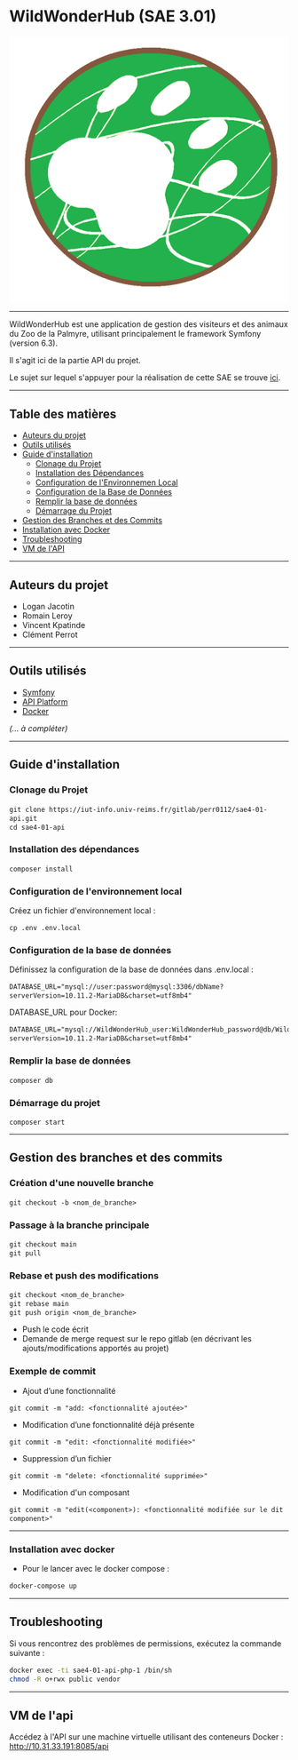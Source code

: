 # WildWonderHub (SAE 3.01)

![logo](public/assets/images/logos/LogoSAE_Zoo.png)

---

WildWonderHub est une application de gestion des visiteurs et des animaux du Zoo de la Palmyre, utilisant principalement le framework Symfony (version 6.3).

Il s'agit ici de la partie API du projet.

Le sujet sur lequel s'appuyer pour la réalisation de cette SAE se trouve [ici](http://cutrona/but/s4/sae4-real-01/).

---

## Table des matières

<!-- TOC -->
- [Auteurs du projet](#auteurs-du-projet)
- [Outils utilisés](#outils-utilisés)
- [Guide d'installation](#guide-dinstallation)
    - [Clonage du Projet](#clonage-du-projet)
    - [Installation des Dépendances](#installation-des-dépendances)
    - [Configuration de l'Environnemen Local](#configuration-de-lenvironnement-local)
    - [Configuration de la Base de Données](#configuration-de-la-base-de-données)
    - [Remplir la base de données](#remplir-la-base-de-données)
    - [Démarrage du Projet](#démarrage-du-projet)
- [Gestion des Branches et des Commits](#gestion-des-branches-et-des-commits)
- [Installation avec Docker](#installation-avec-docker)
- [Troubleshooting](#troubleshooting)
- [VM de l'API](#vm-de-lapi)
<!-- TOC -->

---

## Auteurs du projet

- Logan Jacotin
- Romain Leroy
- Vincent Kpatinde
- Clément Perrot

---

## Outils utilisés

- [Symfony](https://symfony.com/doc/current/setup.html)
- [API Platform](https://api-platform.com/docs/distribution/)
- [Docker](https://docs.docker.com/)

<i>(... à compléter)</i>

---

## Guide d'installation

### Clonage du Projet
```shell
git clone https://iut-info.univ-reims.fr/gitlab/perr0112/sae4-01-api.git
cd sae4-01-api
```

### Installation des dépendances
```shell
composer install
```

### Configuration de l'environnement local
Créez un fichier d'environnement local :
```shell
cp .env .env.local
```

### Configuration de la base de données
Définissez la configuration de la base de données dans .env.local :

```shell
DATABASE_URL="mysql://user:password@mysql:3306/dbName?serverVersion=10.11.2-MariaDB&charset=utf8mb4"
```
DATABASE_URL pour Docker:
```shell
DATABASE_URL="mysql://WildWonderHub_user:WildWonderHub_password@db/WildWonderHub_db?serverVersion=10.11.2-MariaDB&charset=utf8mb4"
```

### Remplir la base de données
```shell
composer db
```

### Démarrage du projet
```shell
composer start
```

---

## Gestion des branches et des commits

### Création d'une nouvelle branche

```shell
git checkout -b <nom_de_branche>
```

### Passage à la branche principale

```shell
git checkout main
git pull
```

### Rebase et push des modifications
```shell
git checkout <nom_de_branche>
git rebase main
git push origin <nom_de_branche>
```

- Push le code écrit
- Demande de merge request sur le repo gitlab (en décrivant les ajouts/modifications apportés au projet)

### Exemple de commit

* Ajout d’une fonctionnalité

```shell
git commit -m "add: <fonctionnalité ajoutée>"
```
* Modification d’une fonctionnalité déjà présente
```shell
git commit -m "edit: <fonctionnalité modifiée>"
```
* Suppression d’un fichier
```shell
git commit -m "delete: <fonctionnalité supprimée>"
```
* Modification d'un composant
```shell
git commit -m "edit(<component>): <fonctionnalité modifiée sur le dit component>"
```
---

### Installation avec docker

- Pour le lancer avec le docker compose :
```sh
docker-compose up
```
---
## Troubleshooting

Si vous rencontrez des problèmes de permissions, exécutez la commande suivante :
```sh
docker exec -ti sae4-01-api-php-1 /bin/sh
chmod -R o+rwx public vendor
```
---
## VM de l'api

Accédez à l'API sur une machine virtuelle utilisant des conteneurs Docker :
http://10.31.33.191:8085/api 
